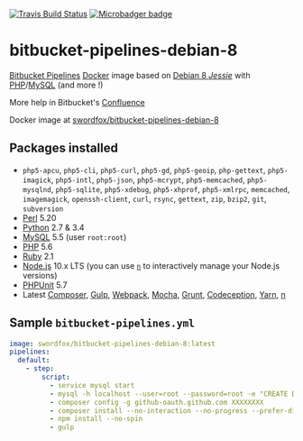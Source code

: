 [![Travis Build Status](https://travis-ci.org/smartapps-fr/bitbucket-pipelines-debian-8.svg?branch=master)](https://travis-ci.org/smartapps-fr/bitbucket-pipelines-debian-8)
[![Microbadger badge](https://images.microbadger.com/badges/image/smartapps/bitbucket-pipelines-php-mysql.svg)](https://microbadger.com/images/smartapps/bitbucket-pipelines-php-mysql)

# bitbucket-pipelines-debian-8

[Bitbucket Pipelines](https://bitbucket.org/product/features/pipelines) [Docker](https://www.docker.com/) image based on [Debian 8 _Jessie_](https://www.debian.org/releases/jessie/) with [PHP](http://php.net/)/[MySQL](https://www.mysql.com) (and more !)

More help in Bitbucket's [Confluence](https://confluence.atlassian.com/bitbucket/bitbucket-pipelines-beta-792496469.html)

Docker image at [swordfox/bitbucket-pipelines-debian-8](https://hub.docker.com/r/swordfox/bitbucket-pipelines-debian-8/)

## Packages installed

 - `php5-apcu`, `php5-cli`, `php5-curl`, `php5-gd`, `php5-geoip`, `php-gettext`, `php5-imagick`, `php5-intl`, `php5-json`, `php5-mcrypt`, `php5-memcached`, `php5-mysqlnd`, `php5-sqlite`, `php5-xdebug`, `php5-xhprof`, `php5-xmlrpc`, `memcached`, `imagemagick`, `openssh-client`, `curl`, `rsync`, `gettext`, `zip`, `bzip2`, `git`, `subversion`
 - [Perl](https://www.perl.org/) 5.20
 - [Python](https://www.python.org/) 2.7 & 3.4
 - [MySQL](https://www.mysql.com/) 5.5 (user `root:root`)
 - [PHP](http://www.php.net/) 5.6
 - [Ruby](https://www.ruby-lang.org/) 2.1
 - [Node.js](https://nodejs.org/) 10.x LTS (you can use [`n`](https://github.com/tj/n) to interactively manage your Node.js versions)
 - [PHPUnit](https://phpunit.de/) 5.7
 - Latest [Composer](https://getcomposer.org/), [Gulp](http://gulpjs.com/), [Webpack](https://webpack.github.io/), [Mocha](https://mochajs.org/), [Grunt](http://gruntjs.com/), [Codeception](https://codeception.com/), [Yarn](https://yarnpkg.com/), [n](https://github.com/tj/n)

## Sample `bitbucket-pipelines.yml`

```YAML
image: swordfox/bitbucket-pipelines-debian-8:latest
pipelines:
  default:
    - step:
        script:
          - service mysql start
          - mysql -h localhost --user=root --password=root -e "CREATE DATABASE test;"
          - composer config -g github-oauth.github.com XXXXXXXX
          - composer install --no-interaction --no-progress --prefer-dist
          - npm install --no-spin
          - gulp
```
